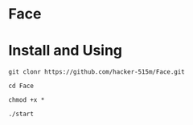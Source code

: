 # Face
# Install and Using 
```
git clonr https://github.com/hacker-515m/Face.git
```
```
cd Face
```
```
chmod +x *
```
```
./start
```
